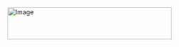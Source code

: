 
<img width="368" height="72" alt="Image" src="https://github.com/user-attachments/assets/d40dda27-817d-4565-a270-b1739250a4bd" />
